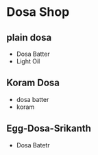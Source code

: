 # Dosa Shop
## plain dosa

* Dosa Batter
* Light Oil

## Koram Dosa
* dosa batter
* koram

## Egg-Dosa-Srikanth

* Dosa Batetr
